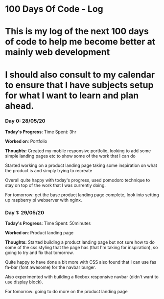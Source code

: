 # 100 Days Of Code - Log
# This is my log of the next 100 days of code to help me become better at mainly web development
# I should also consult to my calendar to ensure that I have subjects setup for what I want to learn and plan ahead.

### Day 0: 28/05/20

**Today's Progress**: Time Spent: 3hr

**Worked on**: Portfolio

**Thoughts:** Created my mobile responsive portfolio, looking to add some simple landing pages etc to show some of the work that I can do

Started working on a product landing page taking some inspiration on what the product is and simply trying to recreate

Overall quite happy with today's progress, used pomodoro technique to stay on top of the work that I was currently doing.

For tomorrow: get the base product landing page complete, look into setting up raspberry pi webserver with nginx.

### Day 1: 29/05/20

**Today's Progress**: Time Spent: 50minutes

**Worked on**: Product landing page

**Thoughts:** Started building a product landing page but not sure how to do some of the css styling that the page has (that I'm taking for inspiration), so going to try and fix that tomorrow.

Quite happy to have done a bit more with CSS also found that I can use fas fa-bar (font awesome) for the navbar burger.

Also experimented with building a flexbox responsive navbar (didn't want to use display block).

For tomorrow: going to do more on the product landing page
